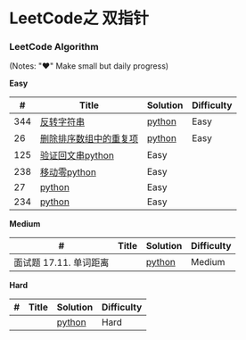 # LeetCode之 双指针

 
 
### LeetCode Algorithm

(Notes: "&hearts;" Make small but daily progress)

**Easy**

| # | Title | Solution | Difficulty |
|---| ----- | -------- | ---------- |
|344|[反转字符串](https://leetcode-cn.com/problems/reverse-string/)| [python](./daily/344_2020-06-22.md)|Easy|
|26|[删除排序数组中的重复项](https://leetcode-cn.com/problems/remove-duplicates-from-sorted-array/)| [python](./daily/26_2020-06-22.md)|Easy|
|125|[验证回文串](https://leetcode-cn.com/problems/valid-palindrome/)[python](./daily/125_2020-06-23.md)|Easy|
|238|[移动零](https://leetcode-cn.com/problems/move-zeroes/)[python](./daily/238_2020-06-23.md)|Easy|
|27|[](https://leetcode-cn.com/problems/remove-element/)[python](./daily/27_2020-06-24.md)|Easy|
|234|[](https://leetcode-cn.com/problems/palindrome-linked-list/)[python](./daily/234_2020-06-24.md)|Easy|
 



**Medium**

| # | Title | Solution | Difficulty |
|---| ----- | -------- | ---------- |
| 面试题 17.11. 单词距离|[](https://leetcode-cn.com/problems/find-closest-lcci/) | [python](./daily/面试题17_11_2020-06-25.md)|Medium|
 
**Hard**

| # | Title | Solution | Difficulty |
|---| ----- | -------- | ---------- |
| | | [python](./daily/_2020-05-03.md)|Hard|
 
 
 